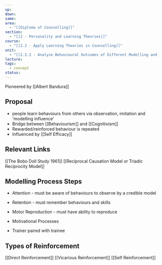 ```yaml
---
up: 
down: 
same: 
area:
  - "[[Diploma of Counselling]]"
section:
  - "[[2 - Personality and Learning Theories]]"
course:
  - "[[2.2 - Apply Learning Theories in Counselling]]"
unit:
  - "[[2.2.2 - Analyse Behavioural Outcomes of Different Modelling and Reinforcement Influences]]"
lecture: 
tags:
  - concept
status:
---
```

Pioneered by [[Albert Bandura]]

## Proposal
- people learn behaviours from others via observation, imitation and 'modelling influence'
- Bridge between [[Behaviourism]] and [[Cognitivism]]
- Rewarded/reinforced behaviour is repeated
- Influenced by [[Self Efficacy]]

## Relevant Links
[[The Bobo Doll Study 1961]]
[[Reciprocal Causation Model or Triadic Reciprocity Model]]

## Modelling Process Steps
- Attention - must be aware of behaviours to observe by a credible model
- Retention - must remember behaviours and skills
- Motor Reproduction - must have ability to reproduce
- Motivational Processes 

- Trainer paired with trainee
## Types of Reinforcement
[[Direct Reinforcement]]
[[Vicarious Reinforcement]]
[[Self Reinforcement]]



